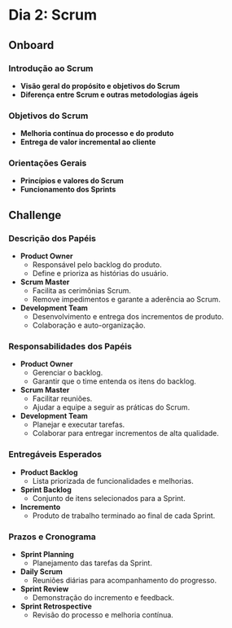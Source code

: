 # Dia 2: Scrum

## Onboard
### Introdução ao Scrum
- **Visão geral do propósito e objetivos do Scrum**
- **Diferença entre Scrum e outras metodologias ágeis**

### Objetivos do Scrum
- **Melhoria contínua do processo e do produto**
- **Entrega de valor incremental ao cliente**

### Orientações Gerais
- **Princípios e valores do Scrum**
- **Funcionamento dos Sprints**

## Challenge
### Descrição dos Papéis
- **Product Owner**
  - Responsável pelo backlog do produto.
  - Define e prioriza as histórias do usuário.
- **Scrum Master**
  - Facilita as cerimônias Scrum.
  - Remove impedimentos e garante a aderência ao Scrum.
- **Development Team**
  - Desenvolvimento e entrega dos incrementos de produto.
  - Colaboração e auto-organização.

### Responsabilidades dos Papéis
- **Product Owner**
  - Gerenciar o backlog.
  - Garantir que o time entenda os itens do backlog.
- **Scrum Master**
  - Facilitar reuniões.
  - Ajudar a equipe a seguir as práticas do Scrum.
- **Development Team**
  - Planejar e executar tarefas.
  - Colaborar para entregar incrementos de alta qualidade.

### Entregáveis Esperados
- **Product Backlog**
  - Lista priorizada de funcionalidades e melhorias.
- **Sprint Backlog**
  - Conjunto de itens selecionados para a Sprint.
- **Incremento**
  - Produto de trabalho terminado ao final de cada Sprint.

### Prazos e Cronograma
- **Sprint Planning**
  - Planejamento das tarefas da Sprint.
- **Daily Scrum**
  - Reuniões diárias para acompanhamento do progresso.
- **Sprint Review**
  - Demonstração do incremento e feedback.
- **Sprint Retrospective**
  - Revisão do processo e melhoria contínua.
